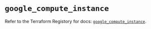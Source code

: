 # `google_compute_instance`

Refer to the Terraform Registory for docs: [`google_compute_instance`](https://registry.terraform.io/providers/hashicorp/google/5.21.0/docs/resources/compute_instance).
